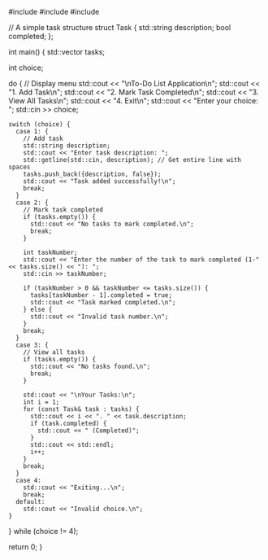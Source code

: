 #include <iostream>
#include <vector>
#include <string>

// A simple task structure
struct Task {
  std::string description;
  bool completed;
};

int main() {
  std::vector<Task> tasks;

  int choice;

  do {
    // Display menu
    std::cout << "\nTo-Do List Application\n";
    std::cout << "1. Add Task\n";
    std::cout << "2. Mark Task Completed\n";
    std::cout << "3. View All Tasks\n";
    std::cout << "4. Exit\n";
    std::cout << "Enter your choice: ";
    std::cin >> choice;

    switch (choice) {
      case 1: {
        // Add task
        std::string description;
        std::cout << "Enter task description: ";
        std::getline(std::cin, description); // Get entire line with spaces
        tasks.push_back({description, false});
        std::cout << "Task added successfully!\n";
        break;
      }
      case 2: {
        // Mark task completed
        if (tasks.empty()) {
          std::cout << "No tasks to mark completed.\n";
          break;
        }

        int taskNumber;
        std::cout << "Enter the number of the task to mark completed (1-" << tasks.size() << "): ";
        std::cin >> taskNumber;

        if (taskNumber > 0 && taskNumber <= tasks.size()) {
          tasks[taskNumber - 1].completed = true;
          std::cout << "Task marked completed.\n";
        } else {
          std::cout << "Invalid task number.\n";
        }
        break;
      }
      case 3: {
        // View all tasks
        if (tasks.empty()) {
          std::cout << "No tasks found.\n";
          break;
        }

        std::cout << "\nYour Tasks:\n";
        int i = 1;
        for (const Task& task : tasks) {
          std::cout << i << ". " << task.description;
          if (task.completed) {
            std::cout << " (Completed)";
          }
          std::cout << std::endl;
          i++;
        }
        break;
      }
      case 4:
        std::cout << "Exiting...\n";
        break;
      default:
        std::cout << "Invalid choice.\n";
    }

  } while (choice != 4);

  return 0;
}



